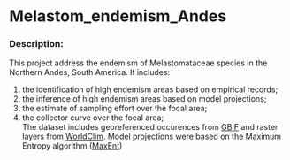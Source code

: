 # Melastom_endemism_Andes

### Description:
This project address the endemism of Melastomataceae species in the Northern Andes, South America. It includes:
1. the identification of high endemism areas based on empirical records; 
2. the inference of high endemism areas based on model projections;
3. the estimate of sampling effort over the focal area; 
4. the collector curve over the focal area;  
The dataset includes georeferenced occurences from [GBIF](https://www.gbif.org) and raster layers from [WorldClim](https://www.worldclim.org/). 
Model projections were based on the Maximum Entropy algorithm ([MaxEnt](https://biodiversityinformatics.amnh.org/open_source/maxent))
